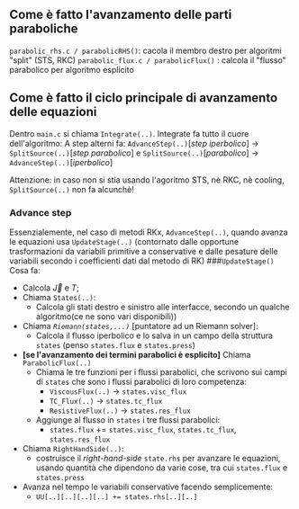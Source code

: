 ## Come è fatto l'avanzamento delle parti paraboliche
`parabolic_rhs.c / parabolicRHS()`: cacola il membro destro per algoritmi "split" (STS, RKC)
`parabolic_flux.c / parabolicFlux()` : calcola il "flusso" parabolico per algoritmo esplicito

## Come è fatto il ciclo principale di avanzamento delle equazioni
Dentro `main.c` si chiama `Integrate(..)`.
Integrate fa tutto il cuore dell'algoritmo:
A step alterni fa:
`AdvanceStep(..)`[*step iperbolico*] -> `SplitSource(..)`[*step parabolico*]
e
`SplitSource(..)`[*parabolico*] -> `AdvanceStep(..)`[*iperbolico*]

Attenzione: in caso non si stia usando l'agoritmo STS, nè RKC, nè cooling, `SplitSource(..)` non fa alcunchè!

### Advance step
Essenzialemente, nel caso di metodi RKx,
`AdvanceStep(..)`, quando avanza le equazioni
usa `UpdateStage(..)` (contornato dalle opportune trasformazioni da variabili primitive a conservative e dalle pesature delle variabili secondo i coefficienti dati dal metodo di RK)
###`UpdateStage()`
Cosa fa:
+ Calcola $\vec J$ e $T$;
+ Chiama `States(..)`:
  - Calcola gli stati destro e sinistro alle interfacce, secondo un qualche algoritmo(ce ne sono vari disponibili))
+ Chiama *`Riemann(states,...)`* [puntatore ad un Riemann solver]:
  - Calcola il flusso iperbolico e lo salva in un campo della struttura `states` (penso `states.flux` e `states.press`)
+ **[se l'avanzamento dei termini parabolici è esplicito]** Chiama `ParabolicFlux(..)`
  - Chiama le tre funzioni per i flussi parabolici, che scrivono sui campi di `states` che sono i flussi parabolici di loro competenza:
    - `ViscousFlux(..)` -> `states.visc_flux`
    - `TC_Flux(..)` -> `states.tc_flux`
    - `ResistiveFlux(..)` -> `states.res_flux`
  - Aggiunge al flusso in `states` i tre flussi parabolici:
    - `states.flux` $+=$ `states.visc_flux`, `states.tc_flux`, `states.res_flux`
+ Chiama `RightHandSide(..)`:
  - costruisce il *right-hand-side* `state.rhs` per avanzare le equazioni, usando quantità che dipendono da varie cose, tra cui `states.flux` e `states.press`
+ Avanza nel tempo le variabili conservative facendo semplicemente:
  - `UU[..][..][..][..] += states.rhs[..][..]`
